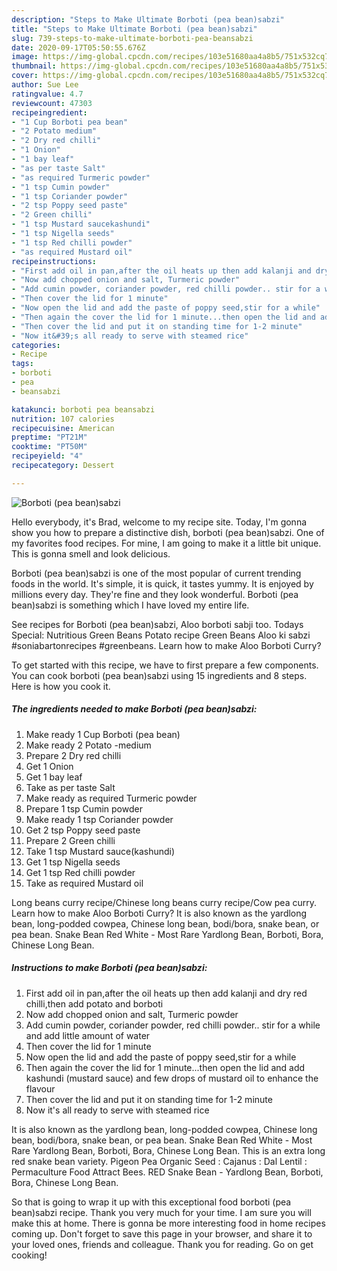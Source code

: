 ```yaml
---
description: "Steps to Make Ultimate Borboti (pea bean)sabzi"
title: "Steps to Make Ultimate Borboti (pea bean)sabzi"
slug: 739-steps-to-make-ultimate-borboti-pea-beansabzi
date: 2020-09-17T05:50:55.676Z
image: https://img-global.cpcdn.com/recipes/103e51680aa4a8b5/751x532cq70/borboti-pea-beansabzi-recipe-main-photo.jpg
thumbnail: https://img-global.cpcdn.com/recipes/103e51680aa4a8b5/751x532cq70/borboti-pea-beansabzi-recipe-main-photo.jpg
cover: https://img-global.cpcdn.com/recipes/103e51680aa4a8b5/751x532cq70/borboti-pea-beansabzi-recipe-main-photo.jpg
author: Sue Lee
ratingvalue: 4.7
reviewcount: 47303
recipeingredient:
- "1 Cup Borboti pea bean"
- "2 Potato medium"
- "2 Dry red chilli"
- "1 Onion"
- "1 bay leaf"
- "as per taste Salt"
- "as required Turmeric powder"
- "1 tsp Cumin powder"
- "1 tsp Coriander powder"
- "2 tsp Poppy seed paste"
- "2 Green chilli"
- "1 tsp Mustard saucekashundi"
- "1 tsp Nigella seeds"
- "1 tsp Red chilli powder"
- "as required Mustard oil"
recipeinstructions:
- "First add oil in pan,after the oil heats up then add kalanji and dry red chilli,then add potato and borboti"
- "Now add chopped onion and salt, Turmeric powder"
- "Add cumin powder, coriander powder, red chilli powder.. stir for a while and add little amount of water"
- "Then cover the lid for 1 minute"
- "Now open the lid and add the paste of poppy seed,stir for a while"
- "Then again the cover the lid for 1 minute...then open the lid and add kashundi (mustard sauce) and few drops of mustard oil to enhance the flavour"
- "Then cover the lid and put it on standing time for 1-2 minute"
- "Now it&#39;s all ready to serve with steamed rice"
categories:
- Recipe
tags:
- borboti
- pea
- beansabzi

katakunci: borboti pea beansabzi 
nutrition: 107 calories
recipecuisine: American
preptime: "PT21M"
cooktime: "PT50M"
recipeyield: "4"
recipecategory: Dessert

---
```



![Borboti (pea bean)sabzi](https://img-global.cpcdn.com/recipes/103e51680aa4a8b5/751x532cq70/borboti-pea-beansabzi-recipe-main-photo.jpg)

Hello everybody, it's Brad, welcome to my recipe site. Today, I'm gonna show you how to prepare a distinctive dish, borboti (pea bean)sabzi. One of my favorites food recipes. For mine, I am going to make it a little bit unique. This is gonna smell and look delicious.

Borboti (pea bean)sabzi is one of the most popular of current trending foods in the world. It's simple, it is quick, it tastes yummy. It is enjoyed by millions every day. They're fine and they look wonderful. Borboti (pea bean)sabzi is something which I have loved my entire life.

See recipes for Borboti (pea bean)sabzi, Aloo borboti sabji too. Todays Special: Nutritious Green Beans Potato recipe Green Beans Aloo ki sabzi #soniabartonrecipes #greenbeans. Learn how to make Aloo Borboti Curry?


To get started with this recipe, we have to first prepare a few components. You can cook borboti (pea bean)sabzi using 15 ingredients and 8 steps. Here is how you cook it.

<!--inarticleads1-->

##### The ingredients needed to make Borboti (pea bean)sabzi:

1. Make ready 1 Cup Borboti (pea bean)
1. Make ready 2 Potato -medium
1. Prepare 2 Dry red chilli
1. Get 1 Onion
1. Get 1 bay leaf
1. Take as per taste Salt
1. Make ready as required Turmeric powder
1. Prepare 1 tsp Cumin powder
1. Make ready 1 tsp Coriander powder
1. Get 2 tsp Poppy seed paste
1. Prepare 2 Green chilli
1. Take 1 tsp Mustard sauce(kashundi)
1. Get 1 tsp Nigella seeds
1. Get 1 tsp Red chilli powder
1. Take as required Mustard oil


Long beans curry recipe/Chinese long beans curry recipe/Cow pea curry. Learn how to make Aloo Borboti Curry? It is also known as the yardlong bean, long-podded cowpea, Chinese long bean, bodi/bora, snake bean, or pea bean. Snake Bean Red White - Most Rare Yardlong Bean, Borboti, Bora, Chinese Long Bean. 

<!--inarticleads2-->

##### Instructions to make Borboti (pea bean)sabzi:

1. First add oil in pan,after the oil heats up then add kalanji and dry red chilli,then add potato and borboti
1. Now add chopped onion and salt, Turmeric powder
1. Add cumin powder, coriander powder, red chilli powder.. stir for a while and add little amount of water
1. Then cover the lid for 1 minute
1. Now open the lid and add the paste of poppy seed,stir for a while
1. Then again the cover the lid for 1 minute...then open the lid and add kashundi (mustard sauce) and few drops of mustard oil to enhance the flavour
1. Then cover the lid and put it on standing time for 1-2 minute
1. Now it&#39;s all ready to serve with steamed rice


It is also known as the yardlong bean, long-podded cowpea, Chinese long bean, bodi/bora, snake bean, or pea bean. Snake Bean Red White - Most Rare Yardlong Bean, Borboti, Bora, Chinese Long Bean. This is an extra long red snake bean variety. Pigeon Pea Organic Seed : Cajanus : Dal Lentil : Permaculture Food Attract Bees. RED Snake Bean - Yardlong Bean, Borboti, Bora, Chinese Long Bean. 

So that is going to wrap it up with this exceptional food borboti (pea bean)sabzi recipe. Thank you very much for your time. I am sure you will make this at home. There is gonna be more interesting food in home recipes coming up. Don't forget to save this page in your browser, and share it to your loved ones, friends and colleague. Thank you for reading. Go on get cooking!
